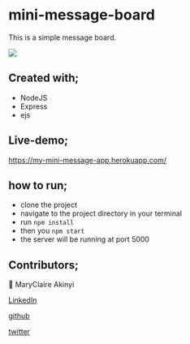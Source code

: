 # mini-message-board

This is a simple message board.

![](https://user-images.githubusercontent.com/65281288/98521328-514d9b00-2284-11eb-8776-a842b70a765b.png)

## Created with;

- NodeJS
- Express
- ejs

## Live-demo;

https://my-mini-message-app.herokuapp.com/

## how to run;

- clone the project
- navigate to the project directory in your terminal
- run `npm install`
- then you `npm start`
- the server will be running at port 5000

## Contributors;

👤 MaryClaire Akinyi

[LinkedIn](https://www.linkedin.com/in/maryclaire-akinyi)

[github](https://github.com/Claire-a3)

[twitter](https://twitter.com/ClaireAkinyi3)
